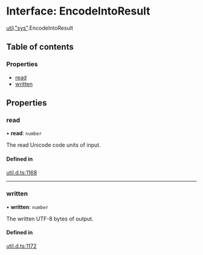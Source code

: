 # Interface: EncodeIntoResult

[util](../modules/util.md).["sys"](../modules/util._sys_.md).EncodeIntoResult

## Table of contents

### Properties

- [read](util._sys_.EncodeIntoResult.md#read)
- [written](util._sys_.EncodeIntoResult.md#written)

## Properties

### read

• **read**: `number`

The read Unicode code units of input.

#### Defined in

[util.d.ts:1168](https://github.com/goodcodedev/bun-types/blob/8bd1b3a/util.d.ts#L1168)

___

### written

• **written**: `number`

The written UTF-8 bytes of output.

#### Defined in

[util.d.ts:1172](https://github.com/goodcodedev/bun-types/blob/8bd1b3a/util.d.ts#L1172)
